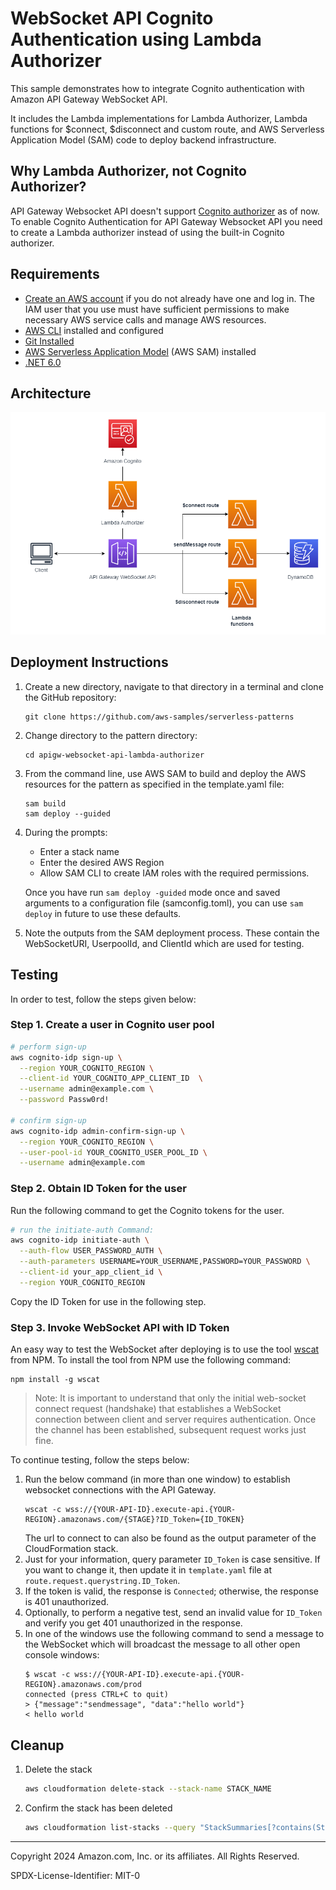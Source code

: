 # WebSocket API Cognito Authentication using Lambda Authorizer

This sample demonstrates how to integrate Cognito authentication with Amazon API Gateway WebSocket API.

It includes the Lambda implementations for Lambda Authorizer, Lambda functions for $connect, $disconnect and custom route, and AWS Serverless Application Model (SAM) code to deploy backend infrastructure.

## Why Lambda Authorizer, not Cognito Authorizer?
API Gateway Websocket API doesn't support [Cognito authorizer](https://docs.aws.amazon.com/apigateway/latest/developerguide/apigateway-enable-cognito-user-pool.html) as of now. To enable Cognito Authentication for API Gateway Websocket API you need to create a Lambda authorizer instead of using the built-in Cognito authorizer.

## Requirements

* [Create an AWS account](https://portal.aws.amazon.com/gp/aws/developer/registration/index.html) if you do not already have one and log in. The IAM user that you use must have sufficient permissions to make necessary AWS service calls and manage AWS resources.
* [AWS CLI](https://docs.aws.amazon.com/cli/latest/userguide/install-cliv2.html) installed and configured
* [Git Installed](https://git-scm.com/book/en/v2/Getting-Started-Installing-Git)
* [AWS Serverless Application Model](https://docs.aws.amazon.com/serverless-application-model/latest/developerguide/serverless-sam-cli-install.html) (AWS SAM) installed
* [.NET 6.0](https://dotnet.microsoft.com/en-us/download/dotnet/6.0)

## Architecture
![architecture](assets/img/architecture.png)

## Deployment Instructions

1. Create a new directory, navigate to that directory in a terminal and clone the GitHub repository:
    ``` 
    git clone https://github.com/aws-samples/serverless-patterns
    ```
2. Change directory to the pattern directory:
    ```
    cd apigw-websocket-api-lambda-authorizer
    ```
3. From the command line, use AWS SAM to build and deploy the AWS resources for the pattern as specified in the template.yaml file:
    ```
    sam build
    sam deploy --guided
    ```
4. During the prompts:
    * Enter a stack name
    * Enter the desired AWS Region
    * Allow SAM CLI to create IAM roles with the required permissions.

    Once you have run `sam deploy -guided` mode once and saved arguments to a configuration file (samconfig.toml), you can use `sam deploy` in future to use these defaults.

5. Note the outputs from the SAM deployment process. These contain the WebSocketURI, UserpoolId, and ClientId which are used for testing.

## Testing
In order to test, follow the steps given below:

### Step 1. Create a user in Cognito user pool
```bash
# perform sign-up
aws cognito-idp sign-up \
  --region YOUR_COGNITO_REGION \
  --client-id YOUR_COGNITO_APP_CLIENT_ID  \
  --username admin@example.com \
  --password Passw0rd!

# confirm sign-up  
aws cognito-idp admin-confirm-sign-up \
  --region YOUR_COGNITO_REGION \
  --user-pool-id YOUR_COGNITO_USER_POOL_ID \
  --username admin@example.com  

```
### Step 2. Obtain ID Token for the user
Run the following command to get the Cognito tokens for the user.

```bash
# run the initiate-auth Command:
aws cognito-idp initiate-auth \
  --auth-flow USER_PASSWORD_AUTH \
  --auth-parameters USERNAME=YOUR_USERNAME,PASSWORD=YOUR_PASSWORD \
  --client-id your_app_client_id \
  --region YOUR_COGNITO_REGION
```
Copy the ID Token for use in the following step.

### Step 3. Invoke WebSocket API with ID Token
An easy way to test the WebSocket after deploying is to use the tool [wscat](https://github.com/websockets/wscat) from NPM. To install the tool from NPM
use the following command:
```
npm install -g wscat
```
> Note: It is important to understand that only the initial web-socket connect request (handshake) that establishes a WebSocket connection between client and server requires authentication. Once the channel has been established, subsequent request works just fine.

To continue testing, follow the steps below:
1. Run the below command (in more than one window) to establish websocket connections with the API Gateway.
    ```
    wscat -c wss://{YOUR-API-ID}.execute-api.{YOUR-REGION}.amazonaws.com/{STAGE}?ID_Token={ID_TOKEN}
    ```
    The url to connect to can also be found as the output parameter of the CloudFormation stack.
 2. Just for your information, query parameter `ID_Token` is case sensitive. If you want to change it, then update it in `template.yaml` file at `route.request.querystring.ID_Token`.
2. If the token is valid, the response is `Connected`; otherwise, the response is 401 unauthorized. 
3. Optionally, to perform a negative test, send an invalid value for `ID_Token` and verify you get 401 unauthorized in the response.
4. In one of the windows use the following command to send a message to the WebSocket which will broadcast the message to all other open console windows:
    ```
    $ wscat -c wss://{YOUR-API-ID}.execute-api.{YOUR-REGION}.amazonaws.com/prod
    connected (press CTRL+C to quit)
    > {"message":"sendmessage", "data":"hello world"}
    < hello world
    ```

## Cleanup
1. Delete the stack
    ```bash
    aws cloudformation delete-stack --stack-name STACK_NAME
    ```
2. Confirm the stack has been deleted
    ```bash
    aws cloudformation list-stacks --query "StackSummaries[?contains(StackName,'STACK_NAME')].StackStatus"
    ```
----
Copyright 2024 Amazon.com, Inc. or its affiliates. All Rights Reserved.

SPDX-License-Identifier: MIT-0